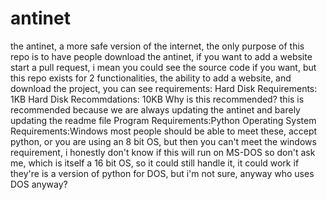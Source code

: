 # antinet
the antinet, a more safe version of the internet, the only purpose of this repo is to have people download the antinet, if you want to add a website start a pull request, i mean
you could see the source code if you want, but this repo exists for 2 functionalities, the ability to add a website, and download the project, you can see requirements:
Hard Disk Requirements: 1KB
Hard Disk Recommdations: 10KB
Why is this recommended?
this is recommended because we are always updating the antinet and barely updating the readme file
Program Requirements:Python
Operating System Requirements:Windows
most people should be able to meet these, accept python, or you are using an 8 bit OS, but then you can't meet the windows requirement, i honestly don't know if this will run on MS-DOS so don't ask me, which is itself a 16 bit OS, so it could still handle it, it could work if they're is a version of python for DOS, but i'm not sure, anyway who uses DOS anyway?
